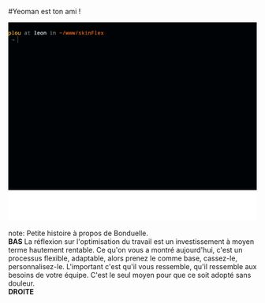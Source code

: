 <!-- .slide: data-breadcrumb="typo3,skinFlex,Yo : le générateur qui vous veut du bien" -->
#Yeoman est ton ami !
<div style="position: relative;">
    <img src="img/logo-yeoman.png" width="720" alt=""/>
    <img src="img/demo-custom.gif" width="720" alt="" class="fragment fade-in" style="position: absolute; top: 0; bottom: 0; left: 0; right: 0;"/>
</div>

note:
Petite histoire à propos de Bonduelle.<br />**BAS**
La réflexion sur l'optimisation du travail est un investissement à moyen terme hautement rentable. Ce qu'on vous a montré aujourd'hui, c'est un processus flexible, adaptable, alors prenez le comme base, cassez-le, personnalisez-le. L'important c'est qu'il vous ressemble, qu'il ressemble aux besoins de votre équipe. C'est le seul moyen pour que ce soit adopté sans douleur.<br />**DROITE**